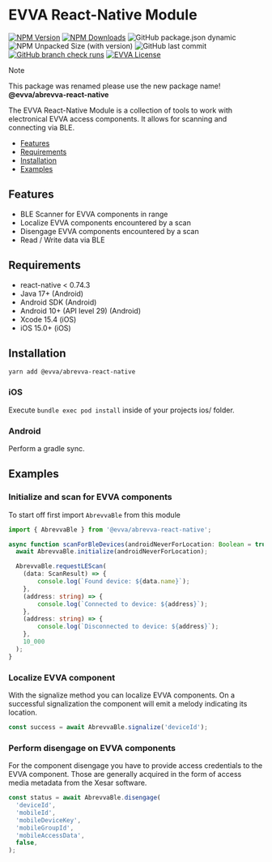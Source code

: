 # EVVA React-Native Module

[![NPM Version](https://img.shields.io/npm/v/%40evva-sfw%2Fabrevva-react-native)](https://www.npmjs.com/package/@evva/abrevva-react-native)
[![NPM Downloads](https://img.shields.io/npm/dy/%40evva-sfw%2Fabrevva-react-native)](https://www.npmjs.com/package/@evva/abrevva-react-native)
![GitHub package.json dynamic](https://img.shields.io/github/package-json/packageManager/evva-sfw/abrevva-react-native)
![NPM Unpacked Size (with version)](https://img.shields.io/npm/unpacked-size/%40evva-sfw%2Fabrevva-react-native/latest)
![GitHub last commit](https://img.shields.io/github/last-commit/evva-sfw/abrevva-react-native)
[![GitHub branch check runs](https://img.shields.io/github/check-runs/evva-sfw/abrevva-react-native/main)]([URL](https://github.com/evva-sfw/abrevva-react-native/actions))
[![EVVA License](https://img.shields.io/badge/license-EVVA_License-yellow.svg?color=fce500&logo=data:image/svg+xml;base64,PCEtLSBHZW5lcmF0ZWQgYnkgSWNvTW9vbi5pbyAtLT4KPHN2ZyB2ZXJzaW9uPSIxLjEiIHhtbG5zPSJodHRwOi8vd3d3LnczLm9yZy8yMDAwL3N2ZyIgd2lkdGg9IjY0MCIgaGVpZ2h0PSIxMDI0IiB2aWV3Qm94PSIwIDAgNjQwIDEwMjQiPgo8ZyBpZD0iaWNvbW9vbi1pZ25vcmUiPgo8L2c+CjxwYXRoIGZpbGw9IiNmY2U1MDAiIGQ9Ik02MjIuNDIzIDUxMS40NDhsLTMzMS43NDYtNDY0LjU1MmgtMjg4LjE1N2wzMjkuODI1IDQ2NC41NTItMzI5LjgyNSA0NjYuNjY0aDI3NS42MTJ6Ij48L3BhdGg+Cjwvc3ZnPgo=)](LICENSE)

> [!NOTE]
> This package was renamed please use the new package name! __@evva/abrevva-react-native__

The EVVA React-Native Module is a collection of tools to work with electronical EVVA access components. It allows for scanning and connecting via BLE.

- [Features](#features)
- [Requirements](#requirements)
- [Installation](#installation)
- [Examples](#examples)

## Features

- BLE Scanner for EVVA components in range
- Localize EVVA components encountered by a scan
- Disengage EVVA components encountered by a scan
- Read / Write data via BLE

## Requirements

- react-native < 0.74.3
- Java 17+ (Android)
- Android SDK (Android)
- Android 10+ (API level 29) (Android)
- Xcode 15.4 (iOS)
- iOS 15.0+ (iOS)

## Installation

```
yarn add @evva/abrevva-react-native
```

### iOS

Execute `bundle exec pod install` inside of your projects ios/ folder.

### Android

Perform a gradle sync.

## Examples

### Initialize and scan for EVVA components

To start off first import `AbrevvaBle` from this module

```typescript
import { AbrevvaBle } from '@evva/abrevva-react-native';

async function scanForBleDevices(androidNeverForLocation: Boolean = true, timeout: Number) {
  await AbrevvaBle.initialize(androidNeverForLocation);

  AbrevvaBle.requestLEScan( 
    (data: ScanResult) => {
        console.log(`Found device: ${data.name}`);
    },
    (address: string) => {
        console.log(`Connected to device: ${address}`);
    },
    (address: string) => {
        console.log(`Disconnected to device: ${address}`);
    },
    10_000
  );
}
```

### Localize EVVA component

With the signalize method you can localize EVVA components. On a successful signalization the component will emit a melody indicating its location.

```typescript
const success = await AbrevvaBle.signalize('deviceId');
```

### Perform disengage on EVVA components

For the component disengage you have to provide access credentials to the EVVA component. Those are generally acquired in the form of access media metadata from the Xesar software.

```typescript
const status = await AbrevvaBle.disengage(
  'deviceId',
  'mobileId',
  'mobileDeviceKey',
  'mobileGroupId',
  'mobileAccessData',
  false,
);
```

